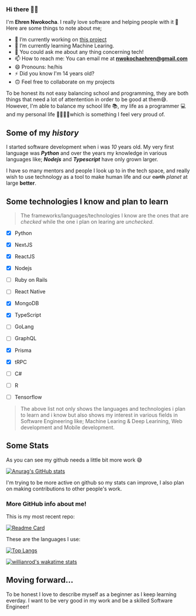 ### Hi there 👋🏻
I'm **Ehren Nwokocha**. I really love software and helping people with it 🙂
Here are some things to note about me;

- 🔭 I’m currently working on [this project](https://github.com/Ehren12/rhidea)
- 🌱 I’m currently learning Machine Learing.
- 💬 You could ask me about any thing concerning tech!
- 📫 How to reach me: You can email me at **nwokochaehren@gmail.com**
- 😄 Pronouns: he/his
- ⚡ Did you know I'm 14 years old?
-  🙃 Feel free to collaborate on my projects

To be honest its not easy balancing school and programming, they are both things that need a lot of attentention in order to be good at them😅. However, I'm able to balance my school life 📚, my life as a programmer 💻 and my personal life 👨‍👩‍👧‍👧which is something I feel very proud of.

## Some of my ***history*** 
I started software development when i was *10* years old.
My very first language was ***Python*** and over the years my knowledge in various languages like; ***Nodejs*** and ***Typescript*** have only grown larger.

I have so many mentors and people I look up to in the tech space, and really wish to use technology as a tool to make human life and our ~~earth~~ *planet* at large **better**.

## Some technologies I know and plan to learn

> The frameworks/languages/technologies I know are the ones that are *checked* while the one i plan on learing are *unchecked*.

 - [x] Python
 - [x] NextJS
 - [x] ReactJS
 - [x] Nodejs
 - [ ] Ruby on Rails
 - [ ] React Native
 - [x] MongoDB
 - [x] TypeScript
 - [ ] GoLang
 - [ ] GraphQL
 - [x] Prisma
 - [x] tRPC
 - [ ] C#
 - [ ] R
 - [ ] Tensorflow
 

> The above list not only shows the languages and technologies i plan to learn and i know but also shows my interest in various fields in Software Engineering like; Machine Learing & Deep Learining, Web development and Mobile development.

## Some Stats
As you can see my github needs a little bit more work 😅

[![Anurag's GitHub stats](https://github-readme-stats.vercel.app/api?username=Ehren12&show_icons=true&theme=dracula)](https://github.com/anuraghazra/github-readme-stats)

I'm trying to be more active on github so my stats can improve, I also plan on making contributions to other people's work.

### More GitHub info about me!
This is my most recent repo:

[![Readme Card](https://github-readme-stats.vercel.app/api/pin/?username=Ehren12&repo=rhidea)](https://github.com/Ehren12/rhidea)

These are the languages I use:

[![Top Langs](https://github-readme-stats.vercel.app/api/top-langs/?username=Ehren12&langs_count=8&layout=compact)](https://github.com/anuraghazra/github-readme-stats)

[![willianrod's wakatime stats](https://github-readme-stats.vercel.app/api/wakatime?username=Ehren12)](https://github.com/Ehren12/rhidea)

## Moving forward...
To be honest I love to describe myself as a beginner as I keep learning everday. I want to be very good in my work and be a skilled Software Engineer!



 

